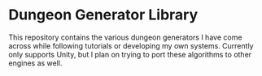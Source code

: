 # Dungeon Generator Library

This repository contains the various dungeon generators I have come across while following tutorials or developing my own systems. Currently only supports Unity, but I plan on trying to port these algorithms to other engines as well.